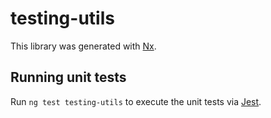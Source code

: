 # testing-utils

This library was generated with [Nx](https://nx.dev).

## Running unit tests

Run `ng test testing-utils` to execute the unit tests via [Jest](https://jestjs.io).
